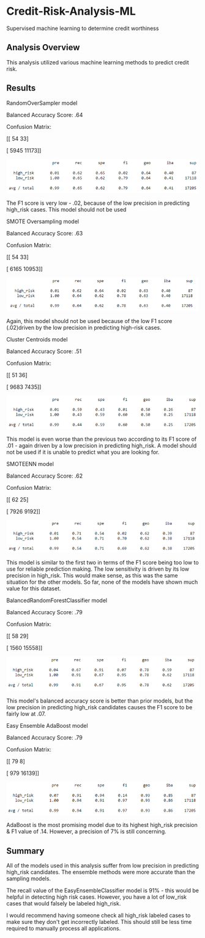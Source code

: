 # Credit-Risk-Analysis-ML
Supervised machine learning to determine credit worthiness

## Analysis Overview
This analysis utilized various machine learning methods to predict credit risk. 

## Results

RandomOverSampler model

Balanced Accuracy Score: .64

Confusion Matrix: 

[[   54    33]

 [ 5945 11173]]

![Naive Oversampling](https://github.com/tbrech4/Credit-Risk-Analysis-ML/blob/main/Resources/test1classification.png)

The F1 score is very low - .02, because of the low precision in predicting high_risk cases. This model should not be used

SMOTE Oversampling model

Balanced Accuracy Score: .63

Confusion Matrix: 

[[   54    33]

 [ 6165 10953]]

![SMOTE](https://github.com/tbrech4/Credit-Risk-Analysis-ML/blob/main/Resources/test2classification.png)

Again, this model should not be used because of the low F1 score (.02)driven by the low precision in predicting high-risk cases. 


Cluster Centroids model

Balanced Accuracy Score: .51

Confusion Matrix: 

[[   51    36]

 [ 9683 7435]]

![Cluster Centroids](https://github.com/tbrech4/Credit-Risk-Analysis-ML/blob/main/Resources/test3classification.png)

This model is even worse than the previous two according to its F1 score of .01 - again driven by a low precision in predicting high_risk. A model should not be used if it is unable to predict what you are looking for.

SMOTEENN model

Balanced Accuracy Score: .62

Confusion Matrix: 

[[   62    25]

 [ 7926 9192]]

![SMOTEENN](https://github.com/tbrech4/Credit-Risk-Analysis-ML/blob/main/Resources/test4classification.png)

This model is similar to the first two in terms of the F1 score being too low to use for reliable prediction making. The low sensitivity is driven by its low precision in high_risk. This would make sense, as this was the same situation for the other models. So far, none of the models have shown much value for this dataset.


BalancedRandomForestClassifier model

Balanced Accuracy Score: .79

Confusion Matrix: 

[[   58    29]

 [ 1560 15558]]

![BRFC](https://github.com/tbrech4/Credit-Risk-Analysis-ML/blob/main/Resources/test5classification.png)

This model's balanced accuracy score is better than prior models, but the low precision in predicting high_risk candidates causes the F1 score to be fairly low at .07. 


Easy Ensemble AdaBoost model

Balanced Accuracy Score: .79

Confusion Matrix: 

[[   79    8]

 [ 979 16139]]

![AdaBoost](https://github.com/tbrech4/Credit-Risk-Analysis-ML/blob/main/Resources/test6classification.png)

AdaBoost is the most promising model due to its highest high_risk precision & F1 value of .14. However, a precision of 7% is still concerning. 


## Summary

All of the models used in this analysis suffer from low precision in predicting high_risk candidates. The ensemble methods were more accurate than the sampling models. 

The recall value of the EasyEnsembleClassifier model is 91% - this would be helpful in detecting high risk cases. However, you have a lot of low_risk cases that would falsely be labeled high_risk. 

I would recommend having someone check all high_risk labeled cases to make sure they don't get incorrectly labeled. This should still be less time required to manually process all applications. 